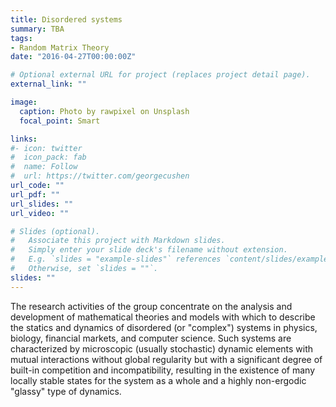 ```yaml
---
title: Disordered systems
summary: TBA
tags:
- Random Matrix Theory
date: "2016-04-27T00:00:00Z"

# Optional external URL for project (replaces project detail page).
external_link: ""

image:
  caption: Photo by rawpixel on Unsplash
  focal_point: Smart

links:
#- icon: twitter
#  icon_pack: fab
#  name: Follow
#  url: https://twitter.com/georgecushen
url_code: ""
url_pdf: ""
url_slides: ""
url_video: ""

# Slides (optional).
#   Associate this project with Markdown slides.
#   Simply enter your slide deck's filename without extension.
#   E.g. `slides = "example-slides"` references `content/slides/example-slides.md`.
#   Otherwise, set `slides = ""`.
slides: ""
---
```

The research activities of the group concentrate on the analysis and development of mathematical theories and models with which to describe the statics and dynamics of disordered (or "complex") systems in physics, biology, financial markets, and computer science. Such systems are characterized by microscopic (usually stochastic) dynamic elements with mutual interactions without global regularity but with a significant degree of built-in competition and incompatibility, resulting in the existence of many locally stable states for the system as a whole and a highly non-ergodic "glassy" type of dynamics.
